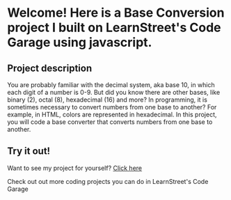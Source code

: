 
Welcome! Here is a Base Conversion project I built on LearnStreet's Code Garage using javascript.
===============================================================================================================

Project description
-------------------------

You are probably familiar with the decimal system, aka base 10, in which each digit of a number is 0-9. But did you know there are other bases, like binary (2), octal (8), hexadecimal (16) and more? In programming, it is sometimes necessary to convert numbers from one base to another? For example, in HTML, colors are represented in hexadecimal. In this project, you will code a base converter that converts numbers from one base to another.

Try it out!
--------------

Want to see my project for yourself? [Click here](http://www.learnstreet.com//view_profile/51c89d7576b99c7cca00018f/project)

Check out out more coding projects you can do in LearnStreet's Code Garage
		